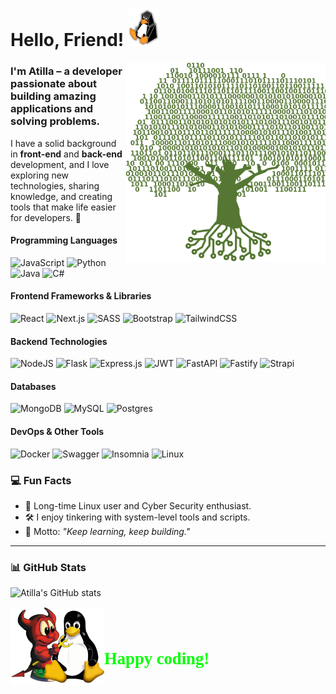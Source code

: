 # **Hello, Friend!** <img src="./linux.png" width="50"/>

<img align="right" alt="GIF" src="./binarytree.png" height="320" />

### I'm Atilla – a developer passionate about building amazing applications and solving problems.  
I have a solid background in **front-end** and **back-end** development, and I love exploring new technologies, sharing knowledge, and creating tools that make life easier for developers. 🚀  

#### **Programming Languages**  
![JavaScript](https://img.shields.io/badge/javascript-%23323330.svg?style=for-the-badge&logo=javascript&logoColor=%23F7DF1E) ![Python](https://img.shields.io/badge/python-3670A0?style=for-the-badge&logo=python&logoColor=ffdd54) ![Java](https://img.shields.io/badge/java-%23ED8B00.svg?style=for-the-badge&logo=openjdk&logoColor=white) ![C#](https://img.shields.io/badge/C%23-%23239120.svg?style=for-the-badge&logo=c-sharp&logoColor=white)  

#### **Frontend Frameworks & Libraries**  
![React](https://img.shields.io/badge/react-%2320232a.svg?style=for-the-badge&logo=react&logoColor=%2361DAFB) ![Next.js](https://img.shields.io/badge/Next-black?style=for-the-badge&logo=next.js&logoColor=white) ![SASS](https://img.shields.io/badge/SASS-hotpink.svg?style=for-the-badge&logo=SASS&logoColor=white) ![Bootstrap](https://img.shields.io/badge/bootstrap-%23563D7C.svg?style=for-the-badge&logo=bootstrap&logoColor=white) ![TailwindCSS](https://img.shields.io/badge/tailwindcss-%2338B2AC.svg?style=for-the-badge&logo=tailwind-css&logoColor=white)

#### **Backend Technologies**  
![NodeJS](https://img.shields.io/badge/node.js-6DA55F?style=for-the-badge&logo=node.js&logoColor=white) ![Flask](https://img.shields.io/badge/Flask-ffffff?style=for-the-badge&logo=Flask&logoColor=black) ![Express.js](https://img.shields.io/badge/express.js-%23404d59.svg?style=for-the-badge&logo=express&logoColor=%2361DAFB) ![JWT](https://img.shields.io/badge/JWT-black?style=for-the-badge&logo=JSON%20web%20tokens) ![FastAPI](https://img.shields.io/badge/FastAPI-005571?style=for-the-badge&logo=fastapi) ![Fastify](https://img.shields.io/badge/fastify-%23000000.svg?style=for-the-badge&logo=fastify&logoColor=white) ![Strapi](https://img.shields.io/badge/strapi-%232E7EEA.svg?style=for-the-badge&logo=strapi&logoColor=white)

#### **Databases**  
![MongoDB](https://img.shields.io/badge/MongoDB-%234ea94b.svg?style=for-the-badge&logo=mongodb&logoColor=white) ![MySQL](https://img.shields.io/badge/mysql-%2300f.svg?style=for-the-badge&logo=mysql&logoColor=white) ![Postgres](https://img.shields.io/badge/postgres-%23316192.svg?style=for-the-badge&logo=postgresql&logoColor=white)

#### **DevOps & Other Tools**  
![Docker](https://img.shields.io/badge/docker-%230db7ed.svg?style=for-the-badge&logo=docker&logoColor=white) ![Swagger](https://img.shields.io/badge/-Swagger-%23Clojure?style=for-the-badge&logo=swagger&logoColor=white) ![Insomnia](https://img.shields.io/badge/Insomnia-black?style=for-the-badge&logo=insomnia&logoColor=5849BE) ![Linux](https://img.shields.io/badge/linux-%23000.svg?style=for-the-badge&logo=Ubuntu&logoColor=red)


### **💻 Fun Facts**
- 🐧 Long-time Linux user and Cyber Security enthusiast.
- 🛠️ I enjoy tinkering with system-level tools and scripts.
- 🌟 Motto: *"Keep learning, keep building."*

---

### **📊 GitHub Stats**

![Atilla's GitHub stats](https://github-readme-stats.vercel.app/api?username=atiilla&show_icons=true&theme=dark)  

<div style="display:flex; align-items:end;">
<img src="./freebsd-linux.png" width="150"/> 
<p style="font-weight:bold; font-size:20pt; color:lime;font-family: 'terminal';">Happy coding!</p>
</div>
